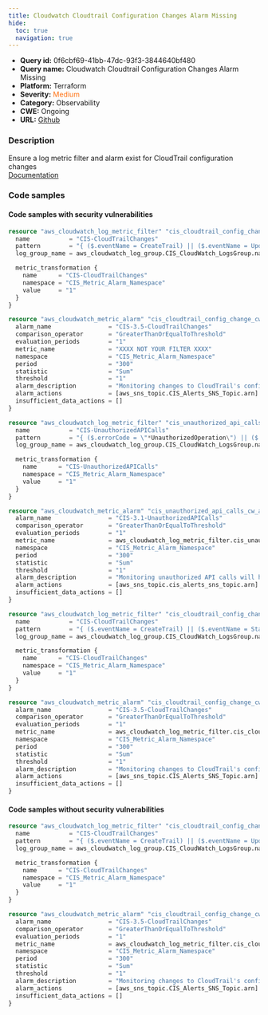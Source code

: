 ```yaml
---
title: Cloudwatch Cloudtrail Configuration Changes Alarm Missing
hide:
  toc: true
  navigation: true
---
```


<style>
  .highlight .hll {
    background-color: #ff171742;
  }
  .md-content {
    max-width: 1100px;
    margin: 0 auto;
  }
</style>

-   **Query id:** 0f6cbf69-41bb-47dc-93f3-3844640bf480
-   **Query name:** Cloudwatch Cloudtrail Configuration Changes Alarm Missing
-   **Platform:** Terraform
-   **Severity:** <span style="color:#ff7213">Medium</span>
-   **Category:** Observability
-   **CWE:** Ongoing
-   **URL:** [Github](https://github.com/DataDog/kics/tree/master/assets/queries/terraform/aws/cloudwatch_cloudtrail_configuration_changes_alarm_missing)

### Description
Ensure a log metric filter and alarm exist for CloudTrail configuration changes<br>
[Documentation](https://registry.terraform.io/providers/hashicorp/aws/latest/docs/resources/cloudwatch_log_metric_filter#pattern)

### Code samples
#### Code samples with security vulnerabilities
```tf title="Positive test num. 1 - tf file" hl_lines="1"
resource "aws_cloudwatch_log_metric_filter" "cis_cloudtrail_config_change_metric_filter" {
  name           = "CIS-CloudTrailChanges"
  pattern        = "{ ($.eventName = CreateTrail) || ($.eventName = UpdateTrail) || ($.eventName = DeleteTrail) || ($.eventName = StartLogging) || ($.eventName = StopLogging) }"
  log_group_name = aws_cloudwatch_log_group.CIS_CloudWatch_LogsGroup.name

  metric_transformation {
    name      = "CIS-CloudTrailChanges"
    namespace = "CIS_Metric_Alarm_Namespace"
    value     = "1"
  }
}

resource "aws_cloudwatch_metric_alarm" "cis_cloudtrail_config_change_cw_alarm" {
  alarm_name                = "CIS-3.5-CloudTrailChanges"
  comparison_operator       = "GreaterThanOrEqualToThreshold"
  evaluation_periods        = "1"
  metric_name               = "XXXX NOT YOUR FILTER XXXX"
  namespace                 = "CIS_Metric_Alarm_Namespace"
  period                    = "300"
  statistic                 = "Sum"
  threshold                 = "1"
  alarm_description         = "Monitoring changes to CloudTrail's configuration will help ensure sustained visibility to activities performed in the AWS account."
  alarm_actions             = [aws_sns_topic.CIS_Alerts_SNS_Topic.arn]
  insufficient_data_actions = []
}

```
```tf title="Positive test num. 2 - tf file" hl_lines="1"
resource "aws_cloudwatch_log_metric_filter" "cis_unauthorized_api_calls_metric_filter" {
  name           = "CIS-UnauthorizedAPICalls"
  pattern        = "{ ($.errorCode = \"*UnauthorizedOperation\") || ($.errorCode = \"AccessDenied*\") }"
  log_group_name = aws_cloudwatch_log_group.CIS_CloudWatch_LogsGroup.name

  metric_transformation {
    name      = "CIS-UnauthorizedAPICalls"
    namespace = "CIS_Metric_Alarm_Namespace"
    value     = "1"
  }
}

resource "aws_cloudwatch_metric_alarm" "cis_unauthorized_api_calls_cw_alarm" {
  alarm_name                = "CIS-3.1-UnauthorizedAPICalls"
  comparison_operator       = "GreaterThanOrEqualToThreshold"
  evaluation_periods        = "1"
  metric_name               = aws_cloudwatch_log_metric_filter.cis_unauthorized_api_calls_metric_filter.id
  namespace                 = "CIS_Metric_Alarm_Namespace"
  period                    = "300"
  statistic                 = "Sum"
  threshold                 = "1"
  alarm_description         = "Monitoring unauthorized API calls will help reveal application errors and may reduce time to detect malicious activity."
  alarm_actions             = [aws_sns_topic.cis_alerts_sns_topic.arn]
  insufficient_data_actions = []
}

```
```tf title="Positive test num. 3 - tf file" hl_lines="1"
resource "aws_cloudwatch_log_metric_filter" "cis_cloudtrail_config_change_metric_filter" {
  name           = "CIS-CloudTrailChanges"
  pattern        = "{ ($.eventName = CreateTrail) || ($.eventName = StartLogging) || ($.eventName = StopLogging) }"
  log_group_name = aws_cloudwatch_log_group.CIS_CloudWatch_LogsGroup.name

  metric_transformation {
    name      = "CIS-CloudTrailChanges"
    namespace = "CIS_Metric_Alarm_Namespace"
    value     = "1"
  }
}

resource "aws_cloudwatch_metric_alarm" "cis_cloudtrail_config_change_cw_alarm" {
  alarm_name                = "CIS-3.5-CloudTrailChanges"
  comparison_operator       = "GreaterThanOrEqualToThreshold"
  evaluation_periods        = "1"
  metric_name               = aws_cloudwatch_log_metric_filter.cis_cloudtrail_config_change_metric_filter.id
  namespace                 = "CIS_Metric_Alarm_Namespace"
  period                    = "300"
  statistic                 = "Sum"
  threshold                 = "1"
  alarm_description         = "Monitoring changes to CloudTrail's configuration will help ensure sustained visibility to activities performed in the AWS account."
  alarm_actions             = [aws_sns_topic.CIS_Alerts_SNS_Topic.arn]
  insufficient_data_actions = []
}

```


#### Code samples without security vulnerabilities
```tf title="Negative test num. 1 - tf file"
resource "aws_cloudwatch_log_metric_filter" "cis_cloudtrail_config_change_metric_filter" {
  name           = "CIS-CloudTrailChanges"
  pattern        = "{ ($.eventName = CreateTrail) || ($.eventName = UpdateTrail) || ($.eventName = DeleteTrail) || ($.eventName = StartLogging) || ($.eventName = StopLogging) }"
  log_group_name = aws_cloudwatch_log_group.CIS_CloudWatch_LogsGroup.name

  metric_transformation {
    name      = "CIS-CloudTrailChanges"
    namespace = "CIS_Metric_Alarm_Namespace"
    value     = "1"
  }
}

resource "aws_cloudwatch_metric_alarm" "cis_cloudtrail_config_change_cw_alarm" {
  alarm_name                = "CIS-3.5-CloudTrailChanges"
  comparison_operator       = "GreaterThanOrEqualToThreshold"
  evaluation_periods        = "1"
  metric_name               = aws_cloudwatch_log_metric_filter.cis_cloudtrail_config_change_metric_filter.id
  namespace                 = "CIS_Metric_Alarm_Namespace"
  period                    = "300"
  statistic                 = "Sum"
  threshold                 = "1"
  alarm_description         = "Monitoring changes to CloudTrail's configuration will help ensure sustained visibility to activities performed in the AWS account."
  alarm_actions             = [aws_sns_topic.CIS_Alerts_SNS_Topic.arn]
  insufficient_data_actions = []
}

```

